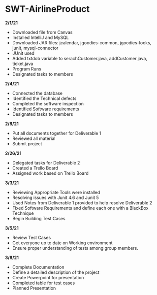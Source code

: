 # SWT-AirlineProduct

**2/1/21**
* Downloaded file from Canvas
* Installed IntelliJ and MySQL
* Downloaded JAR files: jcalendar, jgoodies-common, jgoodies-looks, junit, mysql-connector
* JUnit used
* Added txtdob variable to serachCustomer.java, addCustomer.java, ticket.java
* Program Runs
* Designated tasks to members

**2/4/21**
* Connected the database
* Identified the Technical defects
* Completed the software inspection
* Identified Software requirements
* Designated tasks to members

**2/8/21**
* Put all documents together for Deliverable 1
* Reviewed all material
* Submit project

**2/26/21**
* Delegated tasks for Deliverable 2
* Created a Trello Board
* Assigned work based on Trello Board 

**3/3/21**
* Reviewing Appropriate Tools were installed
* Resolving issues with Junit 4.6 and Junit 5
* Used Notes from Deliverable 1 provided to help resolve Deliverable 2
* Fixed Software Requirements and define each one with a BlackBox Technique
* Begin Building Test Cases

**3/5/21**
* Review Test Cases 
* Get everyone up to date on Working environment
* Ensure proper understanding of tests among group members.

**3/8/21**
* Complete Documentation 
* Define a detailed description of the project
* Create Powerpoint for presentation 
* Completed table for test cases 
* Planned Presentation

